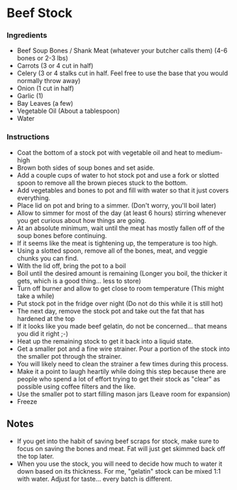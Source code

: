 # Beef Stock

### Ingredients

 + Beef Soup Bones / Shank Meat (whatever your butcher calls them) (4-6 bones or 2-3 lbs)
 + Carrots (3 or 4 cut in half)
 + Celery (3 or 4 stalks cut in half.  Feel free to use the base that you would normally throw away)
 + Onion (1 cut in half)
 + Garlic (1)
 + Bay Leaves (a few)
 + Vegetable Oil (About a tablespoon)
 + Water

### Instructions
 
 + Coat the bottom of a stock pot with vegetable oil and heat to medium-high
 + Brown both sides of soup bones and set aside.
 + Add a couple cups of water to hot stock pot and use a fork or slotted spoon to remove all the brown pieces stuck to the bottom.
 + Add vegetables and bones to pot and fill with water so that it just covers everything.
 + Place lid on pot and bring to a simmer. (Don't worry, you'll boil later)
 + Allow to simmer for most of the day (at least 6 hours) stirring whenever you get curious about how things are going.
  + At an absolute minimum, wait until the meat has mostly fallen off of the soup bones before continuing.
  + If it seems like the meat is tightening up, the temperature is too high.
 + Using a slotted spoon, remove all of the bones, meat, and veggie chunks you can find.
 + With the lid off, bring the pot to a boil
 + Boil until the desired amount is remaining (Longer you boil, the thicker it gets, which is a good thing... less to store)
 + Turn off burner and allow to get close to room temperature (This might take a while)
 + Put stock pot in the fridge over night (Do not do this while it is still hot)
 + The next day, remove the stock pot and take out the fat that has hardened at the top
 + If it looks like you made beef gelatin, do not be concerned... that means you did it right ;-)
 + Heat up the remaining stock to get it back into a liquid state.
 + Get a smaller pot and a fine wire strainer.  Pour a portion of the stock into the smaller pot through the strainer.
  + You will likely need to clean the strainer a few times during this process.
  + Make it a point to laugh heartily while doing this step because there are people who spend a lot of effort trying to get their stock as "clear" as possible using coffee filters and the like.
 + Use the smaller pot to start filling mason jars (Leave room for expansion)
 + Freeze
 
## Notes

 + If you get into the habit of saving beef scraps for stock, make sure to focus on saving the bones and meat. Fat will just get skimmed back off the top later.
 + When you use the stock, you will need to decide how much to water it down based on its thickness. For me, "gelatin" stock can be mixed 1:1 with water. Adjust for taste... every batch is different.
